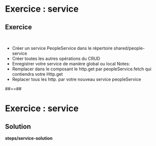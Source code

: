 <!-- .slide: class="exercice" -->
# Exercice : service
## Exercice

<br>

- Créer un service PeopleService dans le répertoire shared/people-service
- Créer toutes les autres opérations du CRUD
- Enregistrer votre service de manière global ou local
Notes:
- Remplacer dans le composant le http.get par peopleService.fetch qui contiendra votre Http.get
- Replacer tous les http. par votre nouveau service peopleService

##==##
<!-- .slide: class="exercice full-center" -->
# Exercice : service
## Solution
<b>steps/service-solution</b>
